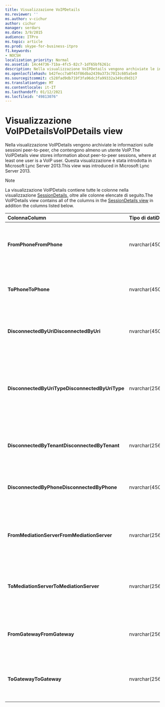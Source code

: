 ```yaml
---
title: Visualizzazione VoIPDetails
ms.reviewer: ''
ms.author: v-cichur
author: cichur
manager: serdars
ms.date: 3/9/2015
audience: ITPro
ms.topic: article
ms.prod: skype-for-business-itpro
f1.keywords:
- NOCSH
localization_priority: Normal
ms.assetid: 14c44736-71ba-4fc5-82c7-1df65bf6261c
description: Nella visualizzazione VoIPDetails vengono archiviate le informazioni sulle sessioni peer-to-peer, che contengono almeno un utente VoIP. Questa visualizzazione è stata introdotta in Microsoft Lync Server 2013.
ms.openlocfilehash: b42fecc7a0f43f86dba2439a373c7013c605a5e0
ms.sourcegitcommit: c528fad9db719f3fa96dc3fa99332a349cd9d317
ms.translationtype: MT
ms.contentlocale: it-IT
ms.lasthandoff: 01/12/2021
ms.locfileid: "49813076"
---
```

# <a name="voipdetails-view"></a><span data-ttu-id="546b2-104">Visualizzazione VoIPDetails</span><span class="sxs-lookup"><span data-stu-id="546b2-104">VoIPDetails view</span></span>
 
<span data-ttu-id="546b2-105">Nella visualizzazione VoIPDetails vengono archiviate le informazioni sulle sessioni peer-to-peer, che contengono almeno un utente VoIP.</span><span class="sxs-lookup"><span data-stu-id="546b2-105">The VoIPDetails view stores information about peer-to-peer sessions, where at least one user is a VoIP user.</span></span> <span data-ttu-id="546b2-106">Questa visualizzazione è stata introdotta in Microsoft Lync Server 2013.</span><span class="sxs-lookup"><span data-stu-id="546b2-106">This view was introduced in Microsoft Lync Server 2013.</span></span>
  
> [!NOTE]
> <span data-ttu-id="546b2-107">La visualizzazione VoIPDetails contiene tutte le colonne nella visualizzazione [SessionDetails,](sessiondetails-0.md) oltre alle colonne elencate di seguito.</span><span class="sxs-lookup"><span data-stu-id="546b2-107">The VoIPDetails view contains all of the columns in the [SessionDetails view](sessiondetails-0.md) in addition the columns listed below.</span></span>
  
|<span data-ttu-id="546b2-108">**Colonna**</span><span class="sxs-lookup"><span data-stu-id="546b2-108">**Column**</span></span>|<span data-ttu-id="546b2-109">**Tipo di dati**</span><span class="sxs-lookup"><span data-stu-id="546b2-109">**Data Type**</span></span>|<span data-ttu-id="546b2-110">**Dettagli**</span><span class="sxs-lookup"><span data-stu-id="546b2-110">**Details**</span></span>|
|:-----|:-----|:-----|
|<span data-ttu-id="546b2-111">**FromPhone**</span><span class="sxs-lookup"><span data-stu-id="546b2-111">**FromPhone**</span></span> <br/> |<span data-ttu-id="546b2-112">nvarchar(450)</span><span class="sxs-lookup"><span data-stu-id="546b2-112">nvarchar(450)</span></span>  <br/> |<span data-ttu-id="546b2-113">URI telefono dell'utente che ha avviato la sessione.</span><span class="sxs-lookup"><span data-stu-id="546b2-113">Phone URI of the user who started the session.</span></span>  <br/> |
|<span data-ttu-id="546b2-114">**ToPhone**</span><span class="sxs-lookup"><span data-stu-id="546b2-114">**ToPhone**</span></span> <br/> |<span data-ttu-id="546b2-115">nvarchar(450)</span><span class="sxs-lookup"><span data-stu-id="546b2-115">nvarchar(450)</span></span>  <br/> |<span data-ttu-id="546b2-116">URI telefono dell'utente che ha partecipato alla sessione.</span><span class="sxs-lookup"><span data-stu-id="546b2-116">Phone URI of the user who joined the session.</span></span>  <br/> |
|<span data-ttu-id="546b2-117">**DisconnectedByUri**</span><span class="sxs-lookup"><span data-stu-id="546b2-117">**DisconnectedByUri**</span></span> <br/> |<span data-ttu-id="546b2-118">nvarchar(450)</span><span class="sxs-lookup"><span data-stu-id="546b2-118">nvarchar(450)</span></span>  <br/> |<span data-ttu-id="546b2-119">URI dell'utente che ha interrotto la sessione.</span><span class="sxs-lookup"><span data-stu-id="546b2-119">URI of the user who disconnected the session.</span></span>  <br/> |
|<span data-ttu-id="546b2-120">**DisconnectedByUriType**</span><span class="sxs-lookup"><span data-stu-id="546b2-120">**DisconnectedByUriType**</span></span> <br/> |<span data-ttu-id="546b2-121">nvarchar(256)</span><span class="sxs-lookup"><span data-stu-id="546b2-121">nvarchar(256)</span></span>  <br/> |<span data-ttu-id="546b2-122">Tipo di URI dell'utente che ha interrotto la sessione.</span><span class="sxs-lookup"><span data-stu-id="546b2-122">Type of URI of the user who disconnected the session.</span></span> <span data-ttu-id="546b2-123">Per altre [informazioni, vedi la tabella UriTypes.](uritypes.md)</span><span class="sxs-lookup"><span data-stu-id="546b2-123">See the [UriTypes table](uritypes.md) for more information.</span></span> <br/> |
|<span data-ttu-id="546b2-124">**DisconnectedByTenant**</span><span class="sxs-lookup"><span data-stu-id="546b2-124">**DisconnectedByTenant**</span></span> <br/> |<span data-ttu-id="546b2-125">nvarchar(256)</span><span class="sxs-lookup"><span data-stu-id="546b2-125">nvarchar(256)</span></span>  <br/> |<span data-ttu-id="546b2-126">Tenant dell'utente che ha interrotto la sessione.</span><span class="sxs-lookup"><span data-stu-id="546b2-126">Tenant of the user who disconnected the session.</span></span>  <br/> |
|<span data-ttu-id="546b2-127">**DisconnectedByPhone**</span><span class="sxs-lookup"><span data-stu-id="546b2-127">**DisconnectedByPhone**</span></span> <br/> |<span data-ttu-id="546b2-128">nvarchar(450)</span><span class="sxs-lookup"><span data-stu-id="546b2-128">nvarchar(450)</span></span>  <br/> |<span data-ttu-id="546b2-129">URI telefono dell'utente che ha interrotto la sessione.</span><span class="sxs-lookup"><span data-stu-id="546b2-129">Phone URI of the user who disconnected the session.</span></span>  <br/> |
|<span data-ttu-id="546b2-130">**FromMediationServer**</span><span class="sxs-lookup"><span data-stu-id="546b2-130">**FromMediationServer**</span></span> <br/> |<span data-ttu-id="546b2-131">nvarchar(256)</span><span class="sxs-lookup"><span data-stu-id="546b2-131">nvarchar(256)</span></span>  <br/> |<span data-ttu-id="546b2-132">Mediation Server utilizzato dall'utente che ha avviato la sessione.</span><span class="sxs-lookup"><span data-stu-id="546b2-132">Mediation Server used by the user who started the session.</span></span>  <br/> |
|<span data-ttu-id="546b2-133">**ToMediationServer**</span><span class="sxs-lookup"><span data-stu-id="546b2-133">**ToMediationServer**</span></span> <br/> |<span data-ttu-id="546b2-134">nvarchar(256)</span><span class="sxs-lookup"><span data-stu-id="546b2-134">nvarchar(256)</span></span>  <br/> |<span data-ttu-id="546b2-135">Mediation Server utilizzato dall'utente che ha partecipato alla sessione.</span><span class="sxs-lookup"><span data-stu-id="546b2-135">Mediation Server used by the user who joined the session.</span></span>  <br/> |
|<span data-ttu-id="546b2-136">**FromGateway**</span><span class="sxs-lookup"><span data-stu-id="546b2-136">**FromGateway**</span></span> <br/> |<span data-ttu-id="546b2-137">nvarchar(256)</span><span class="sxs-lookup"><span data-stu-id="546b2-137">nvarchar(256)</span></span>  <br/> |<span data-ttu-id="546b2-138">Gateway utilizzato dall'utente che ha avviato la sessione.</span><span class="sxs-lookup"><span data-stu-id="546b2-138">Gateway used by the user who started the session.</span></span>  <br/> |
|<span data-ttu-id="546b2-139">**ToGateway**</span><span class="sxs-lookup"><span data-stu-id="546b2-139">**ToGateway**</span></span> <br/> |<span data-ttu-id="546b2-140">nvarchar(256)</span><span class="sxs-lookup"><span data-stu-id="546b2-140">nvarchar(256)</span></span>  <br/> |<span data-ttu-id="546b2-141">Gateway utilizzato dall'utente che ha partecipato alla sessione.</span><span class="sxs-lookup"><span data-stu-id="546b2-141">Gateway used by the user who joined the session.</span></span>  <br/> |
   

